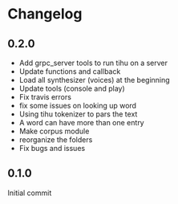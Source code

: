 # Changelog

## 0.2.0

- Add grpc_server  tools to run tihu on a server
- Update functions and callback
- Load all synthesizer (voices) at the beginning
- Update tools (console and play)
- Fix travis errors
- fix some issues on looking up word
- Using tihu tokenizer to pars the text
- A word can have more than one entry
- Make corpus module
- reorganize the folders
- Fix bugs and issues

## 0.1.0

Initial commit